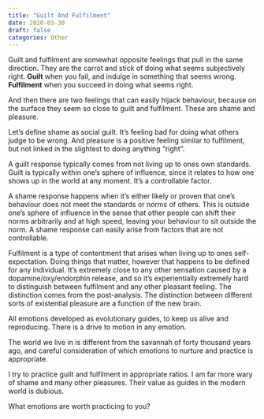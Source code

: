```yaml
---
title: "Guilt And Fulfilment"
date: 2020-03-30
draft: false
categories: Other
---
```


Guilt and fulfilment are somewhat opposite feelings that pull in the same direction. They are the carrot and stick of doing what seems subjectively right. **Guilt** when you fail, and indulge in something that seems wrong. **Fulfilment** when you succeed in doing what seems right.

And then there are two feelings that can easily hijack behaviour, because on the surface they seem so close to guilt and fulfilment. These are shame and pleasure.

Let’s define shame as social guilt. It’s feeling bad for doing what others judge to be wrong. And pleasure is a positive feeling similar to fulfilment, but not linked in the slightest to doing anything “right”.

A guilt response typically comes from not living up to ones own standards. Guilt is typically within one’s sphere of influence, since it relates to how one shows up in the world at any moment. It’s a controllable factor.

A shame response happens when it’s either likely or proven that one’s behaviour does not meet the standards or norms of others. This is outside one’s sphere of influence in the sense that other people can shift their norms arbitrarily and at high speed, leaving your behaviour to sit outside the norm. A shame response can easily arise from factors that are not controllable.

Fulfilment is a type of contentment that arises when living up to ones self-expectation. Doing things that matter, however that happens to be defined for any individual. It’s extremely close to any other sensation caused by a dopamine/oxy/endorphin release, and so it’s experientially extremely hard to distinguish between fulfilment and any other pleasant feeling. The distinction comes from the post-analysis. The distinction between different sorts of existential pleasure are a function of the new brain.

All emotions developed as evolutionary guides, to keep us alive and reproducing. There is a drive to motion in any emotion.

The world we live in is different from the savannah of forty thousand years ago, and careful consideration of which emotions to nurture and practice is appropriate.

I try to practice guilt and fulfilment in appropriate ratios. I am far more wary of shame and many other pleasures. Their value as guides in the modern world is dubious.

What emotions are worth practicing to you?

